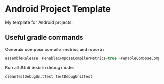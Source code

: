 # Android Project Template

My template for Android projects.

## Useful gradle commands

Generate compose compiler metrics and reports:
```gradle
assembleRelease -PenableComposeCompilerMetrics=true -PenableComposeCompilerReports=true
```

Run all JUnit tests in debug mode:
```gradle
cleanTestDebugUnitTest testDebugUnitTest
```